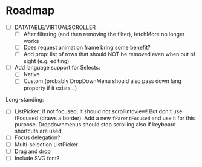 # Roadmap

- [ ] DATATABLE/VIRTUALSCROLLER
  - [ ] After filtering (and then removing the filter), fetchMore no longer works
  - [ ] Does request animation frame bring some benefit?
  - [ ] Add prop: list of rows that should NOT be removed even when out of sight (e.g. editing)
- [ ] Add language support for Selects:
  - [ ] Native
  - [ ] Custom (probably DropDownMenu should also pass down lang property if it exists...)

Long-standing:
- [ ] ListPicker: if not focused, it should not scrollintoview! But don't use fFocused (draws a border). Add a new `fParentFocused` and use it for this purpose. Dropdownmenus should stop scrolling also if keyboard shortcuts are used
- [ ] Focus delegation?
- [ ] Multi-selection ListPicker
- [ ] Drag and drop
- [ ] Include SVG font?
